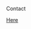 Contact

<a href="mailto:feedback@thisiget.com?Subject=Feedback" className="footer__item__label">Here</a>
